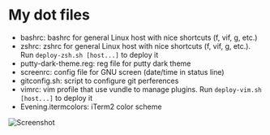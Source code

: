 My dot files
============

- bashrc: bashrc for general Linux host with nice shortcuts (f, vif, g, etc.)
- zshrc: zshrc for general Linux host with nice shortcuts (f, vif, g, etc.).
  Run `deploy-zsh.sh [host...]` to deploy it
- putty-dark-theme.reg: reg file for putty dark theme
- screenrc: config file for GNU screen (date/time in status line)
- gitconfig.sh: script to configure git perferences
- vimrc: vim profile that use vundle to manage plugins.  Run `deploy-vim.sh
  [host...]` to deploy it
- Evening.itermcolors: iTerm2 color scheme

![Screenshot](https://raw.github.com/ymattw/profiles/gh-pages/img/profiles.png)
